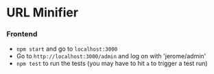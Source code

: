 # URL Minifier

### Frontend
- `npm start` and go to `localhost:3000`
- Go to `http://localhost:3000/admin` and log on with 'jerome/admin'
- `npm test` to run the tests (you may have to hit `a` to trigger a test run)
